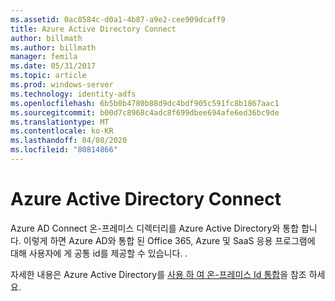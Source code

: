 ```yaml
---
ms.assetid: 0ac8584c-d0a1-4b87-a9e2-cee909dcaff9
title: Azure Active Directory Connect
author: billmath
ms.author: billmath
manager: femila
ms.date: 05/31/2017
ms.topic: article
ms.prod: windows-server
ms.technology: identity-adfs
ms.openlocfilehash: 6b5b0b4780b88d9dc4bdf905c591fc8b1867aac1
ms.sourcegitcommit: b00d7c8968c4adc8f699dbee694afe6ed36bc9de
ms.translationtype: MT
ms.contentlocale: ko-KR
ms.lasthandoff: 04/08/2020
ms.locfileid: "80814866"
---
```

# <a name="azure-active-directory-connect"></a>Azure Active Directory Connect


Azure AD Connect 온-프레미스 디렉터리를 Azure Active Directory와 통합 합니다. 이렇게 하면 Azure AD와 통합 된 Office 365, Azure 및 SaaS 응용 프로그램에 대해 사용자에 게 공통 id를 제공할 수 있습니다. .  
  
자세한 내용은 Azure Active Directory를 [사용 하 여 온-프레미스 Id 통합](https://azure.microsoft.com/documentation/articles/active-directory-aadconnect/)을 참조 하세요.  
  

